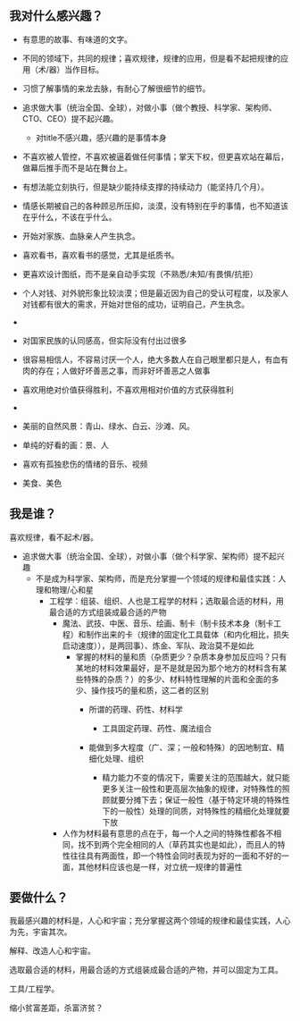 ## 我对什么感兴趣？

- 有意思的故事、有味道的文字。
- 不同的领域下，共同的规律；喜欢规律，规律的应用，但是看不起把规律的应用（术/器）当作目标。
- 习惯了解事情的来龙去脉，有耐心了解很细节的细节。
- 追求做大事（统治全国、全球），对做小事（做个教授、科学家、架构师、CTO、CEO）提不起兴趣。
  - 对title不感兴趣，感兴趣的是事情本身

- 不喜欢被人管控，不喜欢被逼着做任何事情；掌天下权，但更喜欢站在幕后，做幕后推手而不是站在舞台上。
- 有想法能立刻执行，但是缺少能持续支撑的持续动力（能坚持几个月）。
- 情感长期被自己的各种顾忌所压抑，淡漠，没有特别在乎的事情，也不知道该在乎什么，不该在乎什么。
- 开始对家族、血脉亲人产生执念。
- 喜欢看书，喜欢看书的感觉，尤其是纸质书。
- 更喜欢设计图纸，而不是亲自动手实现（不熟悉/未知/有畏惧/抗拒）
- 个人对钱、对外貌形象比较淡漠；但是最近因为自己的受认可程度，以及家人对钱都有很大的需求，开始对世俗的成功，证明自己，产生执念。
- 
- 对国家民族的认同感高，但实际没有付出过很多
- 很容易相信人，不容易讨厌一个人，绝大多数人在自己眼里都只是人，有血有肉的存在；人做好坏善恶之事，而非好坏善恶之人做事
- 喜欢用绝对价值获得胜利，不喜欢用相对价值的方式获得胜利
- 
- 美丽的自然风景：青山、绿水、白云、沙滩、风。
- 单纯的好看的画：景、人
- 喜欢有孤独悲伤的情绪的音乐、视频
- 美食、美色



## 我是谁？

喜欢规律，看不起术/器。

- 追求做大事（统治全国、全球），对做小事（做个科学家、架构师）提不起兴趣
  - 不是成为科学家、架构师，而是充分掌握一个领域的规律和最佳实践：人理和物理/心和星
    - 工程学：组装、组织、人也是工程学的材料；选取最合适的材料，用最合适的方式组装成最合适的产物
      - 魔法、武技、中医、音乐、绘画、制卡（制卡技术本身（制卡工程）和制作出来的卡（规律的固定化工具载体（和内化相比，损失启动速度）），是两回事）、炼金、军队、政治莫不是如此
        - 掌握的材料的量和质（杂质更少？杂质本身参加反应吗？只有某地的材料效果最好，是不是就是因为那个地方的材料含有某些特殊的杂质？）的多少、材料特性理解的片面和全面的多少、操作技巧的量和质，这二者的区别
          - 所谓的药理、药性、材料学
            - 工具固定药理、药性、魔法组合

          - 能做到多大程度（广、深；一般和特殊）的因地制宜、精细化处理、组织
            - 精力能力不变的情况下，需要关注的范围越大，就只能更多关注一般性和更高层次抽象的规律，对特殊性的照顾就要分摊下去；保证一般性（基于特定环境的特殊性下的一般性）处理的同质，对特殊性的精细化处理就要下放
      - 人作为材料最有意思的点在于，每一个人之间的特殊性都各不相同，找不到两个完全相同的人（草药其实也是如此），而且人的特性往往具有两面性，即一个特性会同时表现为好的一面和不好的一面，其他材料应该也是一样，对立统一规律的普遍性



## 要做什么？

我最感兴趣的材料是，人心和宇宙；充分掌握这两个领域的规律和最佳实践，人心为先，宇宙其次。

解释、改造人心和宇宙。

选取最合适的材料，用最合适的方式组装成最合适的产物，并可以固定为工具。

工具/工程学。

缩小贫富差距，杀富济贫？